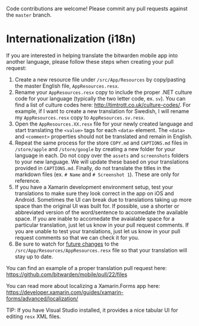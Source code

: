 Code contributions are welcome! Please commit any pull requests against the `master` branch.

# Internationalization (i18n)

If you are interested in helping translate the bitwarden mobile app into another language, please follow these steps
when creating your pull request:

1. Create a new resource file under `/src/App/Resources` by copy/pasting the master English file, `AppResources.resx`.
2. Rename your `AppResources.resx` copy to include the proper .NET culture code for your language (typically the two
   letter code, ex. `sv`). You can find a list of culture codes here: <http://timtrott.co.uk/culture-codes/>. For
   example, if I want to create a new translation for Swedish, I will rename my `AppResources.resx` copy to
   `AppResources.sv.resx`.
3. Open the `AppResources.XX.resx` file for your newly created language and start translating the `<value>` tags for
   each `<data>` element. The `<data>` and `<comment>` properties should not be translated and remain in English.
4. Repeat the same process for the store `COPY.md` and `CAPTIONS.md` files in `/store/apple` and `/store/google` by
   creating a new folder for your language in each. Do not copy over the `assets` and `screenshots` folders to your new
   language. We will update these based on your translations provided in `CAPTIONS.md`. Finally, do not translate the
   titles in the markdown files (ex. `# Name` and `# Screenshot 1`). These are only for reference.
5. If you have a Xamarin development environment setup, test your translations to make sure they look correct in the
   app on iOS and Android. Sometimes the UI can break due to translations taking up more space than the original UI was
   built for. If possible, use a shorter or abbreviated version of the word/sentence to accomedate the available space.
   If you are inable to accomedate the avaialable space for a particular translation, just let us know in your pull
   request comments. If you are unable to test your translations, just let us know in your pull request comments so
   that we can check it for you.
6. Be sure to watch for [future changes](https://github.com/bitwarden/mobile/commits/master/src/App/Resources/AppResources.resx)
   to the `/src/App/Resources/AppResources.resx` file so that your translation will stay up to date.

You can find an example of a proper translation pull request here: <https://github.com/bitwarden/mobile/pull/22/files>

You can read more about localizing a Xamarin.Forms app here:
<https://developer.xamarin.com/guides/xamarin-forms/advanced/localization/>

TIP: If you have Visual Studio installed, it provides a nice tabular UI for editing `resx` XML files.